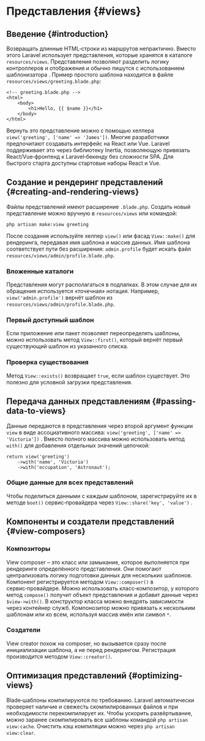 # Представления {#views}

## Введение {#introduction}

Возвращать длинные HTML‑строки из маршрутов непрактично. Вместо этого
Laravel использует представления, которые хранятся в каталоге
`resources/views`. Представления позволяют разделить логику контроллеров
и отображения и обычно пишутся с использованием шаблонизатора
. Пример простого шаблона находится в файле
`resources/views/greeting.blade.php`:

```
<!-- greeting.blade.php -->
<html>
    <body>
        <h1>Hello, {{ $name }}</h1>
    </body>
</html>
```

Вернуть это представление можно с помощью хелпера `view('greeting',
['name' => 'James'])`. Многие разработчики
предпочитают создавать интерфейс на React или Vue. Laravel поддерживает
это через библиотеку Inertia, позволяющую привязать React/Vue‑фронтенд к
Laravel‑бекенду без сложности SPA. Для быстрого
старта доступны стартовые наборы React и Vue.

## Создание и рендеринг представлений {#creating-and-rendering-views}

Файлы представлений имеют расширение `.blade.php`. Создать новый
представление можно вручную в `resources/views` или командой:

```
php artisan make:view greeting
```

После создания используйте хелпер `view()` или фасад `View::make()` для
рендеринга, передавая имя шаблона и массив данных.
Имя шаблона соответствует пути без расширения: `admin.profile` будет
искать файл `resources/views/admin/profile.blade.php`.

### Вложенные каталоги

Представления могут располагаться в подпапках. В этом случае для их
обращения используется «точечная» нотация. Например, `view('admin.profile')`
вернёт шаблон из `resources/views/admin/profile.blade.php`.

### Первый доступный шаблон

Если приложение или пакет позволяет переопределять шаблоны, можно
использовать метод `View::first()`, который вернёт первый существующий
шаблон из указанного списка.

### Проверка существования

Метод `View::exists()` возвращает `true`, если шаблон существует. Это
полезно для условной загрузки представления.

## Передача данных представлениям {#passing-data-to-views}

Данные передаются в представления через второй аргумент функции `view`
в виде ассоциативного массива: `view('greeting', ['name' => 'Victoria'])`
. Вместо полного массива можно использовать метод
`with()` для добавления отдельных значений цепочкой:

```
return view('greeting')
    ->with('name', 'Victoria')
    ->with('occupation', 'Astronaut');
```

### Общие данные для всех представлений

Чтобы поделиться данными с каждым шаблоном, зарегистрируйте их в
методе `boot()` сервис‑провайдера через `View::share('key', 'value')`
.

## Компоненты и создатели представлений {#view-composers}

### Композиторы

View composer – это класс или замыкание, которое выполняется при
рендеринге определённого представления. Они помогают централизовать
логику подготовки данных для нескольких шаблонов.
Компонент регистрируется методом `View::composer()` в сервис‑провайдере.
Можно использовать класс‑композитор, у которого метод `compose()` получит
объект представления и добавит данные через `$view->with()`.
В конструктор класса можно внедрять зависимости через контейнер служб.
Компонозитор можно привязать к нескольким шаблонам или ко всем, используя
массив имён или символ `*`.

### Создатели

View creator похож на composer, но вызывается сразу после
инициализации шаблона, а не перед рендерингом. Регистрация
производится методом `View::creator()`.

## Оптимизация представлений {#optimizing-views}

Blade‑шаблоны компилируются по требованию. Laravel автоматически
проверяет наличие и свежесть скомпилированных файлов и при необходимости
перекомпилирует их. Чтобы ускорить развёртывание, можно заранее
скомпилировать все шаблоны командой `php artisan view:cache`.
Очистить кэш компиляции можно через `php artisan view:clear`.
